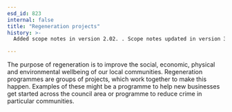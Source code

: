 ```yaml
---
esd_id: 823
internal: false
title: "Regeneration projects"
history: >-
  Added scope notes in version 2.02. . Scope notes updated in version 3.06 to include Socttish terminology. Term name changed from 'Regeneration projects' to 'Community development - regeneration projects' in version 3.00. name changed to 'Regeneration projects' in version 4.00.

---
```


The purpose of regeneration is to improve the social, economic, physical and environmental wellbeing of our local communities. Regeneration programmes are groups of projects, which work together to make this happen. Examples of these might be a programme to help new businesses get started across the council area or programme to reduce crime in particular communities.

